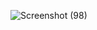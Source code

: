 
![Screenshot (98)](https://user-images.githubusercontent.com/76200523/134814493-2a23b775-5876-4967-b819-180da82a3b24.png)
